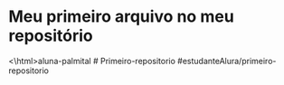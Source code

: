 <html>
        <h1> Meu primeiro arquivo no meu repositório</h1>
<\html>aluna-palmital
  # Primeiro-repositorio
#estudanteAlura/primeiro-repositorio
